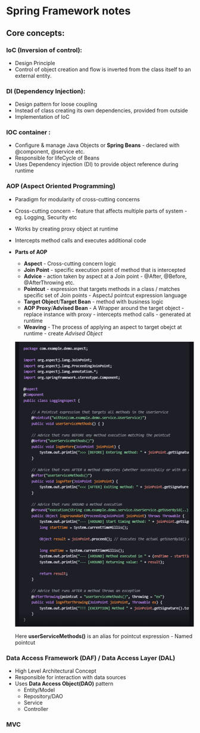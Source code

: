# Spring Framework notes

## Core concepts:
### IoC (Inversion of control):
- Design Principle
- Control of object creation and flow is inverted from the class itself to an external entity.

### DI (Dependency Injection): 
- Design pattern for loose coupling
- Instead of class creating its own dependencies, provided from outside
- Implementation of IoC
### IOC container : 
- Configure & manage Java Objects or **Spring Beans** - declared with @component, @service etc.
- Responsible for lifeCycle of Beans
- Uses Dependency injection (DI) to provide object reference during runtime
### AOP (Aspect Oriented Programming) ###
- Paradigm for modularity of cross-cutting concerns
- Cross-cutting concern - feature that affects multiple parts of system - eg. Logging, Security etc
- Works by creating proxy object at runtime
- Intercepts method calls and executes additional code

- __Parts of AOP__
    - **Aspect** - Cross-cutting concern logic
    - **Join Point** - specific execution point of method that is intercepted
    - **Advice** - action taken by aspect at a Join point - @After, @Before, @AfterThrowing etc.
    - **Pointcut** - expression that targets methods in a class / matches specific set of Join points - AspectJ pointcut expression language
    - **Target Object**/**Target Bean** - method with business logic
    - **AOP Proxy**/**Advised Bean** - A Wrapper around the target object - replace instance with proxy - intercepts method calls - generated at runtime
    - **Weaving** - The process of applying an aspect to target obejct at runtime - create *Advised Object*

    ![Example Aspect](ExampleAspect.png "Aspect Example")

    Here **userServiceMethods()** is an alias for pointcut expression - Named pointcut

### Data Access Framework (DAF) / Data Access Layer (DAL)
- High Level Architectural Concept
- Responsible for interaction with data sources
- Uses **Data Access Object(DAO)** pattern
    - Entity/Model
    - Repository/DAO
    - Service
    - Controller

### MVC
